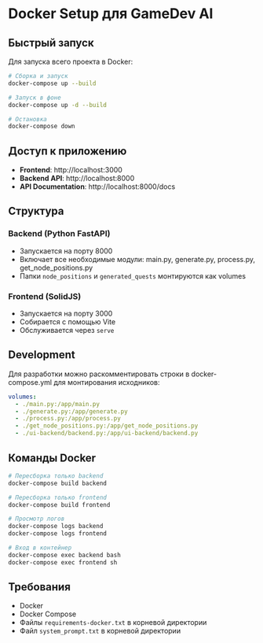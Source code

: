 # Docker Setup для GameDev AI

## Быстрый запуск

Для запуска всего проекта в Docker:

```bash
# Сборка и запуск
docker-compose up --build

# Запуск в фоне
docker-compose up -d --build

# Остановка
docker-compose down
```

## Доступ к приложению

- **Frontend**: http://localhost:3000
- **Backend API**: http://localhost:8000
- **API Documentation**: http://localhost:8000/docs

## Структура

### Backend (Python FastAPI)
- Запускается на порту 8000
- Включает все необходимые модули: main.py, generate.py, process.py, get_node_positions.py
- Папки `node_positions` и `generated_quests` монтируются как volumes

### Frontend (SolidJS)
- Запускается на порту 3000
- Собирается с помощью Vite
- Обслуживается через `serve`

## Development

Для разработки можно раскомментировать строки в docker-compose.yml для монтирования исходников:

```yaml
volumes:
  - ./main.py:/app/main.py
  - ./generate.py:/app/generate.py
  - ./process.py:/app/process.py
  - ./get_node_positions.py:/app/get_node_positions.py
  - ./ui-backend/backend.py:/app/ui-backend/backend.py
```

## Команды Docker

```bash
# Пересборка только backend
docker-compose build backend

# Пересборка только frontend  
docker-compose build frontend

# Просмотр логов
docker-compose logs backend
docker-compose logs frontend

# Вход в контейнер
docker-compose exec backend bash
docker-compose exec frontend sh
```

## Требования

- Docker
- Docker Compose
- Файлы `requirements-docker.txt` в корневой директории
- Файл `system_prompt.txt` в корневой директории
